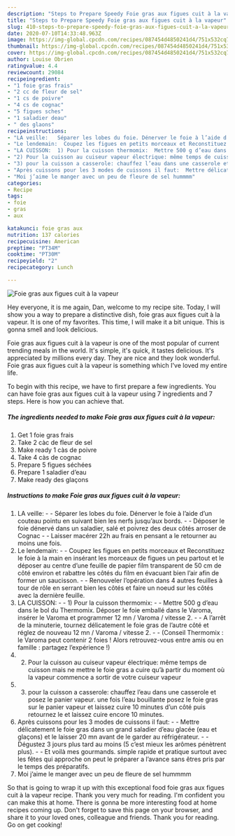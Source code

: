 ```yaml
---
description: "Steps to Prepare Speedy Foie gras aux figues cuit à la vapeur"
title: "Steps to Prepare Speedy Foie gras aux figues cuit à la vapeur"
slug: 410-steps-to-prepare-speedy-foie-gras-aux-figues-cuit-a-la-vapeur
date: 2020-07-10T14:33:48.963Z
image: https://img-global.cpcdn.com/recipes/087454d4850241d4/751x532cq70/foie-gras-aux-figues-cuit-a-la-vapeur-photo-principale-de-la-recette.jpg
thumbnail: https://img-global.cpcdn.com/recipes/087454d4850241d4/751x532cq70/foie-gras-aux-figues-cuit-a-la-vapeur-photo-principale-de-la-recette.jpg
cover: https://img-global.cpcdn.com/recipes/087454d4850241d4/751x532cq70/foie-gras-aux-figues-cuit-a-la-vapeur-photo-principale-de-la-recette.jpg
author: Louise Obrien
ratingvalue: 4.4
reviewcount: 29084
recipeingredient:
- "1 foie gras frais"
- "2 cc de fleur de sel"
- "1 cs de poivre"
- "4 cs de cognac"
- "5 figues sches"
- "1 saladier deau"
- " des glaons"
recipeinstructions:
- "LA veille:   Séparer les lobes du foie. Dénerver le foie à l’aide d’un couteau pointu en suivant bien les nerfs jusqu’aux bords.  Déposer le foie dénervé dans un saladier, salé et poivrez des deux côtés arroser de Cognac   Laisser macérer 22h au frais en pensant a le retourner au moins une fois."
- "Le lendemain:  Coupez les figues en petits morceaux et Reconstituez le foie à la main en insérant les morceaux de figues un peu partout et le déposer au centre d’une feuille de papier film transparent de 50 cm de côté environ et rabattre les côtés du film en évacuant bien l’air afin de former un saucisson.  Renouveler l’opération dans 4 autres feuilles à tour de rôle en serrant bien les côtés et faire un noeud sur les côtés avec la dernière feuille."
- "LA CUISSON:  1) Pour la cuisson thermomix:  Mettre 500 g d’eau dans le bol du Thermomix. Déposer le foie emballé dans le Varoma, insérer le Varoma et programmer 12 mn / Varoma / vitesse 2.  A l’arrêt de la minuterie, tournez délicatement le foie gras de l’autre côté et réglez de nouveau 12 mn / Varoma / vitesse 2.  (Conseil Thermomix : le Varoma peut contenir 2 foies ! Alors retrouvez-vous entre amis ou en famille : partagez l’expérience !)"
- "2) Pour la cuisson au cuiseur vapeur électrique: même temps de cuisson mais ne mettre le foie gras a cuire qu’à partir du moment où la vapeur commence a sortir de votre cuiseur vapeur"
- "3) pour la cuisson a casserole: chauffez l’eau dans une casserole et posez le panier vapeur. une fois l’eau bouillante posez le foie gras sur le panier vapeur et laissez cuire 10 minutes d’un côté puis retournez le et laissez cuire encore 10 minutes."
- "Après cuissons pour les 3 modes de cuissons il faut:  Mettre délicatement le foie gras dans un grand saladier d’eau glacée (eau et glaçons) et le laisser 20 mn avant de le garder au réfrigérateur.  Dégustez 3 jours plus tard au moins (5 c’est mieux les arômes pénètrent plus).  Et voilà mes gourmands. simple rapide et pratique surtout avec les fêtes qui approche on peut le préparer a l’avance sans êtres pris par le temps des préparatifs."
- "Moi j’aime le manger avec un peu de fleure de sel hummmm"
categories:
- Recipe
tags:
- foie
- gras
- aux

katakunci: foie gras aux 
nutrition: 137 calories
recipecuisine: American
preptime: "PT34M"
cooktime: "PT30M"
recipeyield: "2"
recipecategory: Lunch

---
```



![Foie gras aux figues cuit à la vapeur](https://img-global.cpcdn.com/recipes/087454d4850241d4/751x532cq70/foie-gras-aux-figues-cuit-a-la-vapeur-photo-principale-de-la-recette.jpg)

Hey everyone, it is me again, Dan, welcome to my recipe site. Today, I will show you a way to prepare a distinctive dish, foie gras aux figues cuit à la vapeur. It is one of my favorites. This time, I will make it a bit unique. This is gonna smell and look delicious.

Foie gras aux figues cuit à la vapeur is one of the most popular of current trending meals in the world. It's simple, it's quick, it tastes delicious. It's appreciated by millions every day. They are nice and they look wonderful. Foie gras aux figues cuit à la vapeur is something which I've loved my entire life.




To begin with this recipe, we have to first prepare a few ingredients. You can have foie gras aux figues cuit à la vapeur using 7 ingredients and 7 steps. Here is how you can achieve that.

<!--inarticleads1-->

##### The ingredients needed to make Foie gras aux figues cuit à la vapeur:

1. Get 1 foie gras frais
1. Take 2 càc de fleur de sel
1. Make ready 1 càs de poivre
1. Take 4 càs de cognac
1. Prepare 5 figues séchées
1. Prepare 1 saladier d’eau
1. Make ready  des glaçons




<!--inarticleads2-->

##### Instructions to make Foie gras aux figues cuit à la vapeur:

1. LA veille:  -  - Séparer les lobes du foie. Dénerver le foie à l’aide d’un couteau pointu en suivant bien les nerfs jusqu’aux bords. -  - Déposer le foie dénervé dans un saladier, salé et poivrez des deux côtés arroser de Cognac  -  - Laisser macérer 22h au frais en pensant a le retourner au moins une fois.
1. Le lendemain: -  - Coupez les figues en petits morceaux et Reconstituez le foie à la main en insérant les morceaux de figues un peu partout et le déposer au centre d’une feuille de papier film transparent de 50 cm de côté environ et rabattre les côtés du film en évacuant bien l’air afin de former un saucisson. -  - Renouveler l’opération dans 4 autres feuilles à tour de rôle en serrant bien les côtés et faire un noeud sur les côtés avec la dernière feuille.
1. LA CUISSON: -  - 1) Pour la cuisson thermomix: -  - Mettre 500 g d’eau dans le bol du Thermomix. Déposer le foie emballé dans le Varoma, insérer le Varoma et programmer 12 mn / Varoma / vitesse 2. -  - A l’arrêt de la minuterie, tournez délicatement le foie gras de l’autre côté et réglez de nouveau 12 mn / Varoma / vitesse 2. -  - (Conseil Thermomix : le Varoma peut contenir 2 foies ! Alors retrouvez-vous entre amis ou en famille : partagez l’expérience !)
1. 2) Pour la cuisson au cuiseur vapeur électrique: même temps de cuisson mais ne mettre le foie gras a cuire qu’à partir du moment où la vapeur commence a sortir de votre cuiseur vapeur
1. 3) pour la cuisson a casserole: chauffez l’eau dans une casserole et posez le panier vapeur. une fois l’eau bouillante posez le foie gras sur le panier vapeur et laissez cuire 10 minutes d’un côté puis retournez le et laissez cuire encore 10 minutes.
1. Après cuissons pour les 3 modes de cuissons il faut: -  - Mettre délicatement le foie gras dans un grand saladier d’eau glacée (eau et glaçons) et le laisser 20 mn avant de le garder au réfrigérateur. -  - Dégustez 3 jours plus tard au moins (5 c’est mieux les arômes pénètrent plus). -  - Et voilà mes gourmands. simple rapide et pratique surtout avec les fêtes qui approche on peut le préparer a l’avance sans êtres pris par le temps des préparatifs.
1. Moi j’aime le manger avec un peu de fleure de sel hummmm




So that is going to wrap it up with this exceptional food foie gras aux figues cuit à la vapeur recipe. Thank you very much for reading. I'm confident you can make this at home. There is gonna be more interesting food at home recipes coming up. Don't forget to save this page on your browser, and share it to your loved ones, colleague and friends. Thank you for reading. Go on get cooking!
